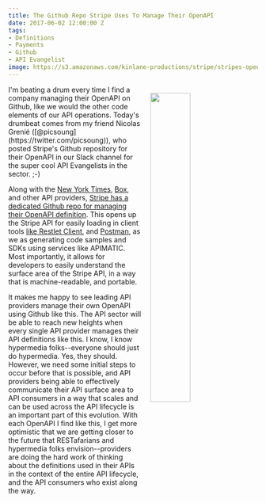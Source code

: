 ```yaml
---
title: The Github Repo Stripe Uses To Manage Their OpenAPI
date: 2017-06-02 12:00:00 Z
tags:
- Definitions
- Payments
- Github
- API Evangelist
image: https://s3.amazonaws.com/kinlane-productions/stripe/stripes-openapi-specification-on-github.png
---
```


<p><img src="https://s3.amazonaws.com/kinlane-productions/stripe/stripes-openapi-specification-on-github.png" align="right" width="40%" style="padding: 15px;" /></p>
I'm beating a drum every time I find a company managing their OpenAPI on Github, like we would the other code elements of our API operations. Today's drumbeat comes from my friend Nicolas Grenié ([@picsoung](https://twitter.com/picsoung)), who posted Stripe's Github repository for their OpenAPI in our Slack channel for the super cool API Evangelists in the sector. ;-)

Along with the [New York Times](http://apievangelist.com/2017/03/01/new-york-times-manages-their-openapi-using-github/), [Box](http://apievangelist.com/2017/05/22/box-goes-all-in-on-openapi/), and other API providers, [Stripe has a dedicated Github repo for managing their OpenAPI definition](https://github.com/stripe/openapi). This opens up the Stripe API for easily loading in client tools [like Restlet Client](https://restlet.com/modules/client/), and [Postman](https://www.getpostman.com/), as we as generating code samples and SDKs using services like APIMATIC. Most importantly, it allows for developers to easily understand the surface area of the Stripe API, in a way that is machine-readable, and portable.

It makes me happy to see leading API providers manage their own OpenAPI using Github like this. The API sector will be able to reach new heights when every single API provider manages their API definitions like this. I know, I know hypermedia folks--everyone should just do hypermedia. Yes, they should. However, we need some initial steps to occur before that is possible, and API providers being able to effectively communicate their API surface area to API consumers in a way that scales and can be used across the API lifecycle is an important part of this evolution. With each OpenAPI I find like this, I get more optimistic that we are getting closer to the future that RESTafarians and hypermedia folks envision--providers are doing the hard work of thinking about the definitions used in their APIs in the context of the entire API lifecycle, and the API consumers who exist along the way.
